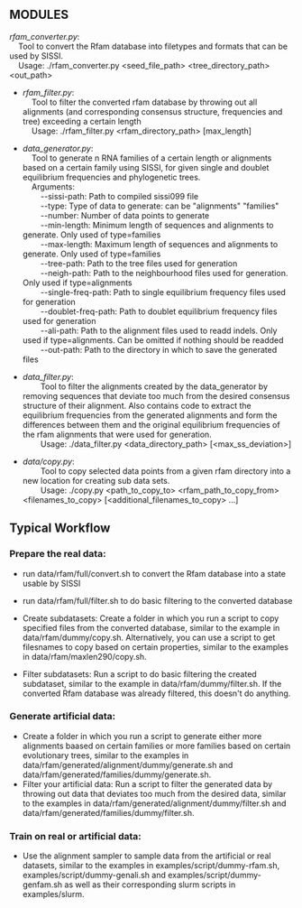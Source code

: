 ## MODULES
*rfam_converter.py*:<br>
&nbsp;&nbsp;&nbsp;&nbsp;Tool to convert the Rfam database into filetypes and formats that can be used by SISSI.<br>
&nbsp;&nbsp;&nbsp;&nbsp;Usage: ./rfam_converter.py <seed_file_path> <tree_directory_path> <out_path>

* *rfam_filter.py*:<br>
&nbsp;&nbsp;&nbsp;&nbsp;Tool to filter the converted rfam database by throwing out all alignments (and corresponding consensus structure, frequencies and tree) exceeding a certain length<br>
&nbsp;&nbsp;&nbsp;&nbsp;Usage: ./rfam_filter.py <rfam_directory_path> \[max_length\]

* *data_generator.py*:<br>
&nbsp;&nbsp;&nbsp;&nbsp;Tool to generate n RNA families of a certain length or alignments based on a certain family using SISSI, for given single and doublet equilibrium frequencies and phylogenetic trees.<br>
&nbsp;&nbsp;&nbsp;&nbsp;Arguments:<br>
&nbsp;&nbsp;&nbsp;&nbsp;&nbsp;&nbsp;&nbsp;&nbsp;--sissi-path:        Path to compiled sissi099 file<br>
&nbsp;&nbsp;&nbsp;&nbsp;&nbsp;&nbsp;&nbsp;&nbsp;--type:              Type of data to generate: can be "alignments" "families"<br>
&nbsp;&nbsp;&nbsp;&nbsp;&nbsp;&nbsp;&nbsp;&nbsp;--number:            Number of data points to generate<br>
&nbsp;&nbsp;&nbsp;&nbsp;&nbsp;&nbsp;&nbsp;&nbsp;--min-length:        Minimum length of sequences and alignments to generate. Only used of type=families<br>
&nbsp;&nbsp;&nbsp;&nbsp;&nbsp;&nbsp;&nbsp;&nbsp;--max-length:        Maximum length of sequences and alignments to generate. Only used of type=families<br>
&nbsp;&nbsp;&nbsp;&nbsp;&nbsp;&nbsp;&nbsp;&nbsp;--tree-path:         Path to the tree files used for generation<br>
&nbsp;&nbsp;&nbsp;&nbsp;&nbsp;&nbsp;&nbsp;&nbsp;--neigh-path:        Path to the neighbourhood files used for generation. Only used if type=alignments<br>
&nbsp;&nbsp;&nbsp;&nbsp;&nbsp;&nbsp;&nbsp;&nbsp;--single-freq-path:  Path to single equilibrium frequency files used for generation<br>
&nbsp;&nbsp;&nbsp;&nbsp;&nbsp;&nbsp;&nbsp;&nbsp;--doublet-freq-path: Path to doublet equilibrium frequency files used for generation<br>
&nbsp;&nbsp;&nbsp;&nbsp;&nbsp;&nbsp;&nbsp;&nbsp;--ali-path:          Path to the alignment files used to readd indels. Only used if type=alignments. Can be omitted if nothing should be readded<br>
&nbsp;&nbsp;&nbsp;&nbsp;&nbsp;&nbsp;&nbsp;&nbsp;--out-path:          Path to the directory in which to save the generated files<br>

* *data_filter.py*:<br>
&nbsp;&nbsp;&nbsp;&nbsp;&nbsp;&nbsp;&nbsp;&nbsp;Tool to filter the alignments created by the data_generator by removing sequences that deviate too much from the desired consensus structure of their alignment. Also contains code to extract the equilibrium frequencies from the generated alignments and form the differences between them and the original equilibrium frequencies of the rfam alignments that were used for generation.<br>
&nbsp;&nbsp;&nbsp;&nbsp;&nbsp;&nbsp;&nbsp;&nbsp;Usage: ./data_filter.py <data_directory_path> \[<max_ss_deviation>\]<br>

* *data/copy.py*:<br>
&nbsp;&nbsp;&nbsp;&nbsp;&nbsp;&nbsp;&nbsp;&nbsp;Tool to copy selected data points from a given rfam directory into a new location for creating sub data sets.<br>
&nbsp;&nbsp;&nbsp;&nbsp;&nbsp;&nbsp;&nbsp;&nbsp;Usage: ./copy.py <path_to_copy_to> <rfam_path_to_copy_from> <filenames_to_copy> \[<additional_filenames_to_copy> ...\]<br>

## Typical Workflow
### Prepare the real data:
* run data/rfam/full/convert.sh to convert the Rfam database into a state usable by SISSI
* run data/rfam/full/filter.sh to do basic filtering to the converted database

* Create subdatasets: Create a folder in which you run a script to copy specified files from the converted database, similar to the example in data/rfam/dummy/copy.sh. Alternatively, you can use a script to get filesnames to copy based on certain properties, similar to the examples in data/rfam/maxlen290/copy.sh.
* Filter subdatasets: Run a script to do basic filtering the created subdataset, similar to the example in data/rfam/dummy/filter.sh. If the converted Rfam database was already filtered, this doesn't do anything.

### Generate artificial data:
* Create a folder in which you run a script to generate either more alignments baased on certain families or more families based on certain evolutionary trees, similar to the examples in data/rfam/generated/alignment/dummy/generate.sh and data/rfam/generated/families/dummy/generate.sh.
* Filter your artificial data: Run a script to filter the generated data by throwing out data that deviates too much from the desired data, similar to the examples in data/rfam/generated/alignment/dummy/filter.sh and data/rfam/generated/families/dummy/filter.sh.

### Train on real or artificial data:
* Use the alignment sampler to sample data from the artificial or real datasets, similar to the examples in examples/script/dummy-rfam.sh, examples/script/dummy-genali.sh and examples/script/dummy-genfam.sh as well as their corresponding slurm scripts in examples/slurm.
